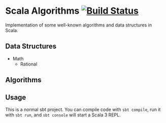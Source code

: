 # Scala Algorithms [![Build Status](https://app.travis-ci.com/zbyju/scala-algorithms.svg?branch=main)](https://app.travis-ci.com/zbyju/scala-algorithms)

Implementation of some well-known algorithms and data structures in Scala. 

## Data Structures

- Math
    - Rational

## Algorithms

## Usage

This is a normal sbt project. You can compile code with `sbt compile`, run it with `sbt run`, and `sbt console` will start a Scala 3 REPL.
